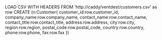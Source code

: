LOAD CSV WITH HEADERS FROM 'http://caddy/ventdest/customers.csv' as row
CREATE (n:Customer{
  customer_id:row.customer_id,
  company_name:row.company_name,
  contact_name:row.contact_name,
  contact_title:row.contact_title,
  address:row.address,
  city:row.city,
  region:row.region,
  postal_code:row.postal_code,
  country:row.country,
  phone:row.phone,
  fax:row.fax
  })
